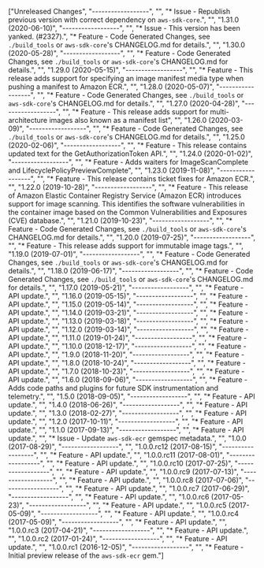 ["Unreleased Changes", "------------------", "", "* Issue - Republish previous version with correct dependency on `aws-sdk-core`.", "", "1.31.0 (2020-06-10)", "------------------", "", "* Issue - This version has been yanked. (#2327).", "* Feature - Code Generated Changes, see `./build_tools` or `aws-sdk-core`'s CHANGELOG.md for details.", "", "1.30.0 (2020-05-28)", "------------------", "", "* Feature - Code Generated Changes, see `./build_tools` or `aws-sdk-core`'s CHANGELOG.md for details.", "", "1.29.0 (2020-05-15)", "------------------", "", "* Feature - This release adds support for specifying an image manifest media type when pushing a manifest to Amazon ECR.", "", "1.28.0 (2020-05-07)", "------------------", "", "* Feature - Code Generated Changes, see `./build_tools` or `aws-sdk-core`'s CHANGELOG.md for details.", "", "1.27.0 (2020-04-28)", "------------------", "", "* Feature - This release adds support for multi-architecture images also known as a manifest list", "", "1.26.0 (2020-03-09)", "------------------", "", "* Feature - Code Generated Changes, see `./build_tools` or `aws-sdk-core`'s CHANGELOG.md for details.", "", "1.25.0 (2020-02-06)", "------------------", "", "* Feature - This release contains updated text for the GetAuthorizationToken API.", "", "1.24.0 (2020-01-02)", "------------------", "", "* Feature - Adds waiters for ImageScanComplete and LifecyclePolicyPreviewComplete", "", "1.23.0 (2019-11-08)", "------------------", "", "* Feature - This release contains ticket fixes for Amazon ECR.", "", "1.22.0 (2019-10-28)", "------------------", "", "* Feature - This release of Amazon Elastic Container Registry Service (Amazon ECR) introduces support for image scanning. This identifies the software vulnerabilities in the container image based on the Common Vulnerabilities and Exposures (CVE) database.", "", "1.21.0 (2019-10-23)", "------------------", "", "* Feature - Code Generated Changes, see `./build_tools` or `aws-sdk-core`'s CHANGELOG.md for details.", "", "1.20.0 (2019-07-25)", "------------------", "", "* Feature - This release adds support for immutable image tags.", "", "1.19.0 (2019-07-01)", "------------------", "", "* Feature - Code Generated Changes, see `./build_tools` or `aws-sdk-core`'s CHANGELOG.md for details.", "", "1.18.0 (2019-06-17)", "------------------", "", "* Feature - Code Generated Changes, see `./build_tools` or `aws-sdk-core`'s CHANGELOG.md for details.", "", "1.17.0 (2019-05-21)", "------------------", "", "* Feature - API update.", "", "1.16.0 (2019-05-15)", "------------------", "", "* Feature - API update.", "", "1.15.0 (2019-05-14)", "------------------", "", "* Feature - API update.", "", "1.14.0 (2019-03-21)", "------------------", "", "* Feature - API update.", "", "1.13.0 (2019-03-18)", "------------------", "", "* Feature - API update.", "", "1.12.0 (2019-03-14)", "------------------", "", "* Feature - API update.", "", "1.11.0 (2019-01-24)", "------------------", "", "* Feature - API update.", "", "1.10.0 (2018-12-17)", "------------------", "", "* Feature - API update.", "", "1.9.0 (2018-11-20)", "------------------", "", "* Feature - API update.", "", "1.8.0 (2018-10-24)", "------------------", "", "* Feature - API update.", "", "1.7.0 (2018-10-23)", "------------------", "", "* Feature - API update.", "", "1.6.0 (2018-09-06)", "------------------", "", "* Feature - Adds code paths and plugins for future SDK instrumentation and telemetry.", "", "1.5.0 (2018-09-05)", "------------------", "", "* Feature - API update.", "", "1.4.0 (2018-06-26)", "------------------", "", "* Feature - API update.", "", "1.3.0 (2018-02-27)", "------------------", "", "* Feature - API update.", "", "1.2.0 (2017-10-11)", "------------------", "", "* Feature - API update.", "", "1.1.0 (2017-09-13)", "------------------", "", "* Feature - API update.", "", "* Issue - Update `aws-sdk-ecr` gemspec metadata.", "", "1.0.0 (2017-08-29)", "------------------", "", "1.0.0.rc12 (2017-08-15)", "------------------", "", "* Feature - API update.", "", "1.0.0.rc11 (2017-08-01)", "------------------", "", "* Feature - API update.", "", "1.0.0.rc10 (2017-07-25)", "------------------", "", "* Feature - API update.", "", "1.0.0.rc9 (2017-07-13)", "------------------", "", "* Feature - API update.", "", "1.0.0.rc8 (2017-07-06)", "------------------", "", "* Feature - API update.", "", "1.0.0.rc7 (2017-06-29)", "------------------", "", "* Feature - API update.", "", "1.0.0.rc6 (2017-05-23)", "------------------", "", "* Feature - API update.", "", "1.0.0.rc5 (2017-05-09)", "------------------", "", "* Feature - API update.", "", "1.0.0.rc4 (2017-05-09)", "------------------", "", "* Feature - API update.", "", "1.0.0.rc3 (2017-04-21)", "------------------", "", "* Feature - API update.", "", "1.0.0.rc2 (2017-01-24)", "------------------", "", "* Feature - API update.", "", "1.0.0.rc1 (2016-12-05)", "------------------", "", "* Feature - Initial preview release of the `aws-sdk-ecr` gem."]